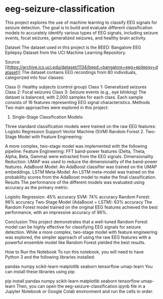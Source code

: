 # eeg-seizure-classification
This project explores the use of machine learning to classify EEG signals for seizure detection. The goal is to build and evaluate different classification models to accurately identify various types of EEG signals, including seizure events, focal seizures, generalized seizures, and healthy brain activity.

Dataset
The dataset used in this project is the BEED: Bangalore EEG Epilepsy Dataset from the UCI Machine Learning Repository.

Source: [(https://archive.ics.uci.edu/dataset/1134/beed:+bangalore+eeg+epilepsy+dataset)]
The dataset contains EEG recordings from 80 individuals, categorized into four classes:

Class 0: Healthy subjects (control group)
Class 1: Generalized seizures
Class 2: Focal seizures
Class 3: Seizure events (e.g., eye blinking)
The dataset is balanced, with 2,000 samples for each class. Each sample consists of 16 features representing EEG signal characteristics.
Methods
Two main approaches were explored in this project:

1. Single-Stage Classification Models:

Three standard classification models were trained on the raw EEG features:
Logistic Regression
Support Vector Machine (SVM)
Random Forest
2. Two-Stage Model with Feature Engineering:

A more complex, two-stage model was implemented with the following pipeline:
Feature Engineering: FFT band-power features (Delta, Theta, Alpha, Beta, Gamma) were extracted from the EEG signals.
Dimensionality Reduction: UMAP was used to reduce the dimensionality of the band-power features.
AdaBoost Model: An AdaBoost classifier was trained on the UMAP embeddings.
LSTM Meta-Model: An LSTM meta-model was trained on the probability scores from the AdaBoost model to make the final classification.
Results
The performance of the different models was evaluated using accuracy as the primary metric:

Logistic Regression: 45% accuracy
SVM: 74% accuracy
Random Forest: 96% accuracy
Two-Stage Model (AdaBoost + LSTM): 63% accuracy
The Random Forest model trained on the original EEG features achieved the best performance, with an impressive accuracy of 96%.

Conclusion
This project demonstrates that a well-tuned Random Forest model can be highly effective for classifying EEG signals for seizure detection. While a more complex, two-stage model with feature engineering was explored, the simpler approach of using the raw EEG features with a powerful ensemble model like Random Forest yielded the best results.

How to Run the Notebook
To run this notebook, you will need to have Python 3 and the following libraries installed:

pandas
numpy
scikit-learn
matplotlib
seaborn
tensorflow
umap-learn
You can install these libraries using pip:

pip install pandas numpy scikit-learn matplotlib seaborn tensorflow umap-learn
Then, you can open the eeg-seizure-classification.ipynb file in a Jupyter Notebook or Google Colab environment and run the cells in order.

